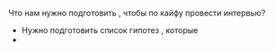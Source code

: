 Что нам нужно подготовить , чтобы по кайфу провести интервью? 
- Нужно подготовить список гипотез , которые 
- 